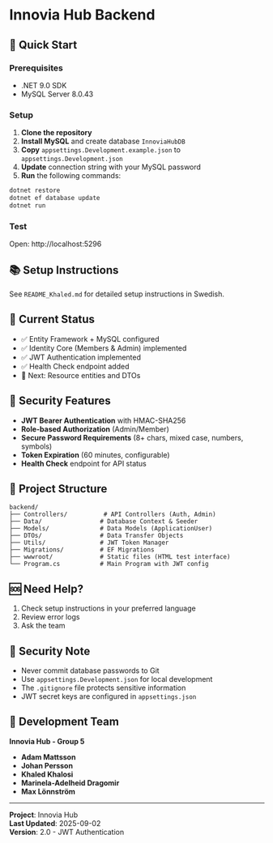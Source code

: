 # Innovia Hub Backend

## 🚀 Quick Start

### Prerequisites

- .NET 9.0 SDK
- MySQL Server 8.0.43

### Setup

1. **Clone the repository**
2. **Install MySQL** and create database `InnoviaHubDB`
3. **Copy** `appsettings.Development.example.json` to `appsettings.Development.json`
4. **Update** connection string with your MySQL password
5. **Run** the following commands:

```bash
dotnet restore
dotnet ef database update
dotnet run
```

### Test

Open: http://localhost:5296

## 📚 Setup Instructions

See `README_Khaled.md` for detailed setup instructions in Swedish.

## 🔧 Current Status

- ✅ Entity Framework + MySQL configured
- ✅ Identity Core (Members & Admin) implemented
- ✅ JWT Authentication implemented
- ✅ Health Check endpoint added
- 🔄 Next: Resource entities and DTOs

## 🔐 Security Features

- **JWT Bearer Authentication** with HMAC-SHA256
- **Role-based Authorization** (Admin/Member)
- **Secure Password Requirements** (8+ chars, mixed case, numbers, symbols)
- **Token Expiration** (60 minutes, configurable)
- **Health Check** endpoint for API status

## 📁 Project Structure

```
backend/
├── Controllers/          # API Controllers (Auth, Admin)
├── Data/                # Database Context & Seeder
├── Models/              # Data Models (ApplicationUser)
├── DTOs/                # Data Transfer Objects
├── Utils/               # JWT Token Manager
├── Migrations/          # EF Migrations
├── wwwroot/             # Static files (HTML test interface)
└── Program.cs           # Main Program with JWT config
```

## 🆘 Need Help?

1. Check setup instructions in your preferred language
2. Review error logs
3. Ask the team

## 🔐 Security Note

- Never commit database passwords to Git
- Use `appsettings.Development.json` for local development
- The `.gitignore` file protects sensitive information
- JWT secret keys are configured in `appsettings.json`

## 👥 Development Team

**Innovia Hub - Group 5**

- **Adam Mattsson**
- **Johan Persson**
- **Khaled Khalosi**
- **Marinela-Adelheid Dragomir**
- **Max Lönnström**

---

**Project**: Innovia Hub  
**Last Updated**: 2025-09-02  
**Version**: 2.0 - JWT Authentication
